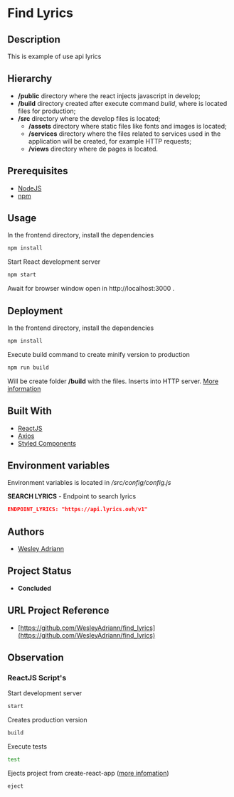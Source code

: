 Find Lyrics
============

## Description

This is example of use api lyrics

## Hierarchy

- **/public** directory where the react injects javascript in develop;
- **/build** directory created after execute command *build*, where is located files for production;
- **/src** directory where the develop files is located;
  - **/assets** directory where static files like fonts and images is located;
  - **/services** directory where the files related to services used in the application will be created, for example HTTP requests;
  - **/views** directory where de pages is located.

## Prerequisites

- [NodeJS](https://nodejs.org)
- [npm](https://www.npmjs.com)

## Usage

In the frontend directory, install the dependencies
```bash
npm install
```
Start React development  server
```bash
npm start
```
Await for browser window open in http://localhost:3000 .

## Deployment

In the frontend directory, install the dependencies
```bash
npm install
```
Execute build command to create minify version to production
```bash
npm run build
```
Will be create folder **/build** with the files. Inserts into HTTP server.
[More information](https://create-react-app.dev/docs/deployment/)

## Built With

- [ReactJS](https://reactjs.org)
- [Axios](https://github.com/axios/axios)
- [Styled Components](https://www.styled-components.com)

## Environment variables
Environment variables is located in */src/config/config.js*

**SEARCH LYRICS** - Endpoint to search lyrics
```json
ENDPOINT_LYRICS: "https://api.lyrics.ovh/v1"
```

## Authors

- [Wesley Adriann](https://github.com/WesleyAdriann/)

## Project Status

- **Concluded**

## URL Project Reference

- [https://github.com/WesleyAdriann/find_lyrics](https://github.com/WesleyAdriann/find_lyrics)

## Observation

### ReactJS Script's
Start development server
```bash
start
```
Creates production version
```bash
build
```
Execute tests
```bash
test
```
Ejects project from create-react-app ([more infomation](https://github.com/facebook/create-react-app/blob/master/packages/cra-template/template/README.md#npm-run-eject))
```bash
eject
```
